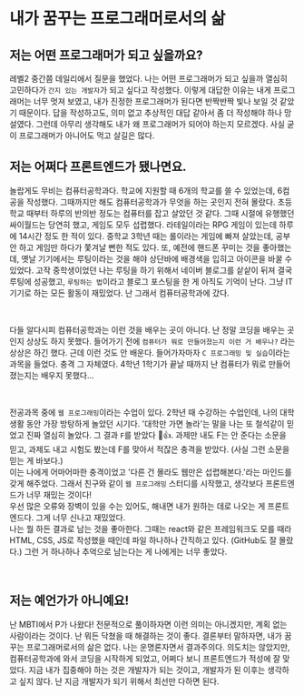 # 내가 꿈꾸는 프로그래머로서의 삶

## 저는 어떤 프로그래머가 되고 싶을까요?

레벨2 중간쯤 데일리에서 질문을 했었다. 나는 어떤 프로그래머가 되고 싶을까 열심히 고민하다가 `간지 있는 개발자`가 되고 싶다고 작성했다. 이렇게 대답한 이유는 내게 프로그래머는 너무 멋져 보였고, 내가 진정한 프로그래머가 된다면 반짝반짝 빛나 보일 것 같았기 때문이다. 답을 작성하고도, 의미 없고 추상적인 대답 같아서 좀 더 작성해야 하나 망설였다. 그런데 아무리 생각해도 내가 왜 프로그래머가 되어야 하는지 모르겠다. 사실 굳이 프로그래머가 아니어도 먹고 살길은 많다.

## 저는 어쩌다 프론트엔드가 됐나면요.

놀랍게도 무비는 컴퓨터공학과다. 학교에 지원할 때 6개의 학교를 쓸 수 있었는데, 6컴공을 작성했다. 그때까지만 해도 컴퓨터공학과가 무엇을 하는 곳인지 전혀 몰랐다. 초등학교 때부터 하루의 반의반 정도는 컴퓨터를 잡고 살았던 것 같다. 그때 시절에 유행했던 싸이월드는 당연히 했고, 게임도 모두 섭렵했다. 라테일이라는 RPG 게임이 있는데 하루에 14시간 정도 한 적이 있다. 중학교 3학년 때는 롤이라는 게임에 빠져 살았는데, 공부 안 하고 게임만 하다가 쫓겨날 뻔한 적도 있다. 또, 예전에 핸드폰 꾸미는 것을 좋아했는데, 옛날 기기에서는 루팅이라는 것을 해야 상단바에 배경색을 입히고 아이콘을 바꿀 수 있었다. 고작 중학생이었던 나는 루팅을 하기 위해서 네이버 블로그를 샅샅이 뒤져 결국 루팅에 성공했고, `루팅하는 법`이라고 블로그 포스팅을 한 게 아직도 기억이 난다. 그냥 IT 기기로 하는 모든 활동이 재밌었다. 난 그래서 컴퓨터공학과에 갔다.

<br>

다들 알다시피 컴퓨터공학과는 이런 것을 배우는 곳이 아니다. 난 정말 코딩을 배우는 곳인지 상상도 하지 못했다. 들어가기 전에 `컴퓨터가 뭐로 만들어졌는지 이런 거 배우나?` 라는 상상은 하긴 했다. 근데 이런 것도 안 배운다. 들어가자마자 `C 프로그래밍 및 실습`이라는 과목을 들었다. 충격 그 자체였다. 4학년 1학기가 끝날 때까지 난 컴퓨터가 뭐로 만들어졌는지는 배우지 못했다...

<br>

전공과목 중에 `웹 프로그래밍`이라는 수업이 있다. 2학년 때 수강하는 수업인데, 나의 대학 생활 동안 가장 방탕하게 놀았던 시기다. '대학만 가면 놀라'는 말을 나는 또 철석같이 믿었고 진짜 열심히 놀았다. 그 결과 `F`를 받았다 🙂👍. 과제만 내도 F는 안 준다는 소문을 믿고, 과제도 내고 시험도 봤는데 F를 맞아서 적잖은 충격을 받았다. (사실 그런 소문을 믿는 게 바보다.)  
이는 나에게 어마어마한 충격이었고 '다른 건 몰라도 웹만은 섭렵해본다.'라는 마인드를 갖게 해주었다. 그래서 친구와 같이 `웹 프로그래밍` 스터디를 시작했고, 생각보다 프론트엔드가 너무 재밌는 것이다!  
우선 많은 오류와 장벽이 있을 수는 있어도, 해내면 내가 원하는 데로 나오는 게 프론트엔드다. 그게 너무 신나고 재밌었다.  
나는 뭘 하든 결과로 남는 것을 좋아한다. 그때는 react와 같은 프레임워크도 모를 때라 HTML, CSS, JS로 작성했을 때인데 파일 하나하나 간직하고 있다. (GitHub도 잘 몰랐다.) 그런 거 하나하나 추억으로 남는다는 게 나에게는 너무 좋았다.

<br>

## 저는 예언가가 아니예요!

난 MBTI에서 P가 나왔다! 전문적으로 풀이하자면 이런 의미는 아니겠지만, 계획 없는 사람이라는 것이다. 난 뭐든 닥쳤을 때 해결하는 것이 좋다. 결론부터 말하자면, 내가 꿈꾸는 프로그래머로서의 삶은 없다. 나는 운명론자면서 결과주의다. 의도치는 않았지만, 컴퓨터공학과에 와서 코딩을 시작하게 되었고,
어쩌다 보니 프론트엔드가 적성에 잘 맞았다. 지금 내가 집중해야 하는 것은 개발자가 되는 것이고, 개발자가 된 이후는 생각하고 싶지 않다. 난 지금 개발자가 되기 위해서 최선만 다하면 된다.
